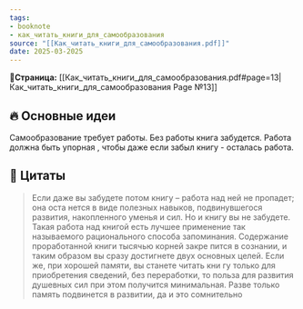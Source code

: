 ```yaml
---
tags: 
- booknote 
- как_читать_книги_для_самообразования
source: "[[Как_читать_книги_для_самообразования.pdf]]"
date: 2025-03-2025
---
```

**📝Страница:** [[Как_читать_книги_для_самообразования.pdf#page=13|Как_читать_книги_для_самообразования Page №13]]  

## 🔥 Основные идеи 

Самообразование требует работы. Без работы книга забудется.
Работа должна быть упорная , чтобы даже если забыл книгу - осталась работа. 

## 📜 Цитаты 

>Если даже вы забудете потом книгу – работа над ней не пропадет; она оста нется в виде полезных навыков, подвинувшегося развития, накопленного уменья и сил. Но и книгу вы не забудете. Такая работа над книгой есть лучшее применение так называемого рационального способа запоминания. Содержание проработанной книги тысячью корней закре пится в сознании, и таким образом вы сразу достигнете двух основных целей. Если же, при хорошей памяти, вы станете читать кни гу только для приобретения сведений, без переработки, то польза для развития душевных сил при этом получится минимальная. Разве только память подвинется в развитии, да и это сомнительно